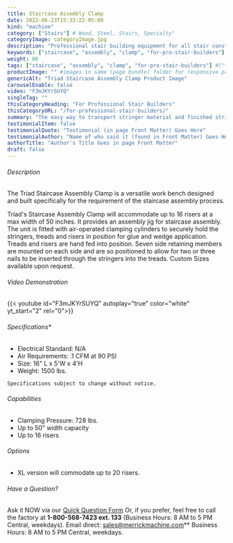 ```yaml
---
title: Staircase Assembly Clamp
date: 2022-06-23T15:33:22-05:00
kind: "machine"
category: ["Stairs"] # Wood, Steel, Stairs, Specialty"
categoryImage: categoryImage.jpg
description: "Professional stair building equipment for all stair construction phases - for the stair shop or lumber yard profit center."
keywords: ["staircase", "assembly", "clamp", "for-pro-stair-builders"]
weight: 06
tags: ["staircase", "assembly", "clamp", "for-pro-stair-builders"] #["framing", "table", "mobile", "stick-builder" "shed-builder"]
productImage: "" #images in same (page bundle) folder for responsive processing
genericAlt: "Triad Staircase Assembly Clamp Product Image"
carouselEnable: false
video: "F3mJKYrSUYQ"
singleTag: ""
thisCategoryHeading: "For Professional Stair Builders"
thisCategoryURL: "/for-professional-stair-builders/"
summary: "The easy way to transport stringer material and finished stringers in an efficient professional stair shop."
testimonialItem: false
testimonialQuote: "Testimonial (in page Front Matter) Goes Here"
testimonialAuthor: "Name of who said it (found in Front Matter) Goes Here"
authorTitle: "Author's Title Goes in page Front Matter"
draft: false
---
```


###### Description

 The Triad Staircase Assembly Clamp is a versatile work bench designed and built specifically for the requirement of the staircase assembly process.

Triad's Staircase Assembly Clamp will accommodate up to 16 risers at a max width of 50 inches. It provides an assembly jig for staircase assembly. The unit is fitted with air-operated clamping cylinders to securely hold the stringers, treads and risers in position for glue and wedge application. Treads and risers are hand fed into position. Seven side retaining members are mounted on each side and are so positioned to allow for two or three nails to be inserted through the stringers into the treads. Custom Sizes available upon request.

###### Video Demonstration

{{< youtube id="F3mJKYrSUYQ" autoplay="true" color="white" yt_start="2" rel="0">}}

###### Specifications*

* Electrical Standard: N/A
* Air Requirements: .1 CFM at 90 PSI
* Size: 16" L x 5'W x 4'H
* Weight: 1500 lbs.

`Specifications subject to change without notice.`

###### Capabilities

* Clamping Pressure: 728 lbs.
* Up to 50" width capacity
* Up to 16 risers

###### Options

* XL version will commodate up to 20 risers.

###### Have a Question?

Ask it NOW via our [Quick Question Form](#qq)
Or, if you prefer, feel free to call the factory at **1-800-568-7423 ext. 133** (Business Hours: 8 AM to 5 PM Central, weekdays). Email direct: sales@merrickmachine.com** Business Hours: 8 AM to 5 PM Central, weekdays.
